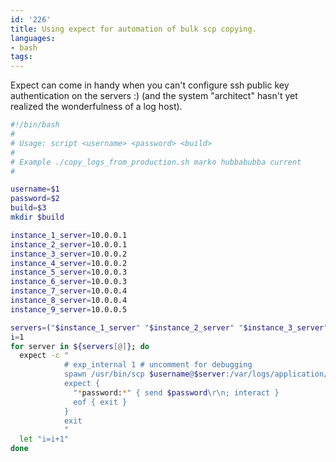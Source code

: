 ```yaml
---
id: '226'
title: Using expect for automation of bulk scp copying.
languages:
- bash
tags:
---
```

Expect can come in handy when you can't configure ssh public key authentication on the servers :) (and the system "architect" hasn't yet realized the wonderfulness of a log host).


```bash
#!/bin/bash
#
# Usage: script <username> <password> <build>
#
# Example ./copy_logs_from_production.sh marko hubbabubba current
#

username=$1
password=$2
build=$3
mkdir $build

instance_1_server=10.0.0.1
instance_2_server=10.0.0.1
instance_3_server=10.0.0.2
instance_4_server=10.0.0.2
instance_5_server=10.0.0.3
instance_6_server=10.0.0.3
instance_7_server=10.0.0.4
instance_8_server=10.0.0.4
instance_9_server=10.0.0.5

servers=("$instance_1_server" "$instance_2_server" "$instance_3_server" "$instance_4_server" "$instance_5_server" "$instance_6_server" "$instance_7_server" "$instance_8_server" "$instance_9_server" )
i=1
for server in ${servers[@]}; do
  expect -c "
            # exp_internal 1 # uncomment for debugging
            spawn /usr/bin/scp $username@$server:/var/logs/application/$build/server${i}/error.log $build/error-${i}.log
            expect { 
              "*password:*" { send $password\r\n; interact } 
              eof { exit }
            }
            exit
            "
  let "i=i+1"
done
```
    

